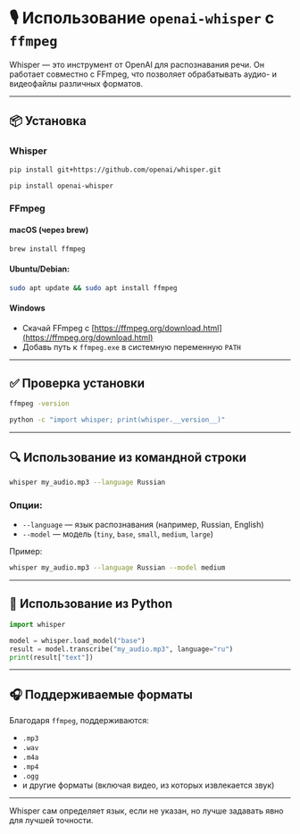 # 🎙 Использование `openai-whisper` с `ffmpeg`

Whisper — это инструмент от OpenAI для распознавания речи. Он работает совместно с FFmpeg, что позволяет обрабатывать аудио- и видеофайлы различных форматов.

---

## 📦 Установка

### Whisper
```bash
pip install git+https://github.com/openai/whisper.git

pip install openai-whisper
```

### FFmpeg

#### macOS (через brew)
```bash
brew install ffmpeg
```

#### Ubuntu/Debian:
```bash
sudo apt update && sudo apt install ffmpeg
```

#### Windows
- Скачай FFmpeg с [https://ffmpeg.org/download.html](https://ffmpeg.org/download.html)
- Добавь путь к `ffmpeg.exe` в системную переменную `PATH`

---

## ✅ Проверка установки

```bash
ffmpeg -version
```

```bash
python -c "import whisper; print(whisper.__version__)"
```

---

## 🔍 Использование из командной строки

```bash
whisper my_audio.mp3 --language Russian
```

### Опции:
- `--language` — язык распознавания (например, Russian, English)
- `--model` — модель (`tiny`, `base`, `small`, `medium`, `large`)

Пример:
```bash
whisper my_audio.mp3 --language Russian --model medium
```

---

## 🧪 Использование из Python

```python
import whisper

model = whisper.load_model("base")
result = model.transcribe("my_audio.mp3", language="ru")
print(result["text"])
```

---

## 🎧 Поддерживаемые форматы

Благодаря `ffmpeg`, поддерживаются:
- `.mp3`
- `.wav`
- `.m4a`
- `.mp4`
- `.ogg`
- и другие форматы (включая видео, из которых извлекается звук)

---

Whisper сам определяет язык, если не указан, но лучше задавать явно для лучшей точности.



